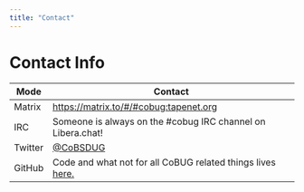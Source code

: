 ```yaml
---
title: "Contact"
---
```


# Contact Info

| Mode | Contact |
|-----|-----|
| Matrix | https://matrix.to/#/#cobug:tapenet.org |
| IRC | Someone is always on the #cobug IRC channel on Libera.chat! |
| Twitter | [@CoBSDUG](https://twitter.com/cobsdug) |
| GitHub | Code and what not for all CoBUG related things lives [here.](https://github.com/CoBUG/) |
